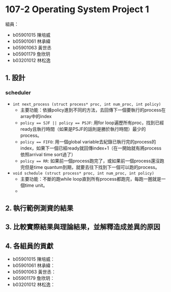# 107-2 Operating System Project 1
組員： 
- b05901015 陳培威
- b05901061 林承緯
- b05901063 黃世丞
- b05901179 詹欣玥
- b03201012 林松逸

## 1. 設計
### <b>scheduler</b>
- `int next_process (struct process* proc, int num_proc, int policy)`
    -  主要功能：依據policy進到不同的方法，去回傳下一個要執行的process在array中的index
    - `policy == SJF || policy == PSJF`: 用for loop遍歷所有proc，找到已經ready且執行時間（如果是PSJF的話則是勝於執行時間）最少的process。
    - `policy == FIFO`: 用一個global variable去紀錄已執行完的process的index，如果下一個已經ready就回傳index+1（在一開始就有將process依照arrival time sort過了）
    - `policy == RR`: 如果前一個process跑完了，或如果前一個process還沒跑完但是time quantum到期，就要去往下找到下一個可以跑的process。
-  `void schedule (struct process* proc, int num_proc, int policy)`
    - 主要功能：不斷的跑while loop直到所有process都跑完，每跑一圈就是一個time unit。
    - 
## 2. 執行範例測資的結果

## 3. 比較實際結果與理論結果，並解釋造成差異的原因

## 4. 各組員的貢獻
- b05901015 陳培威：
- b05901061 林承緯：
- b05901063 黃世丞：
- b05901179 詹欣玥：
- b03201012 林松逸：